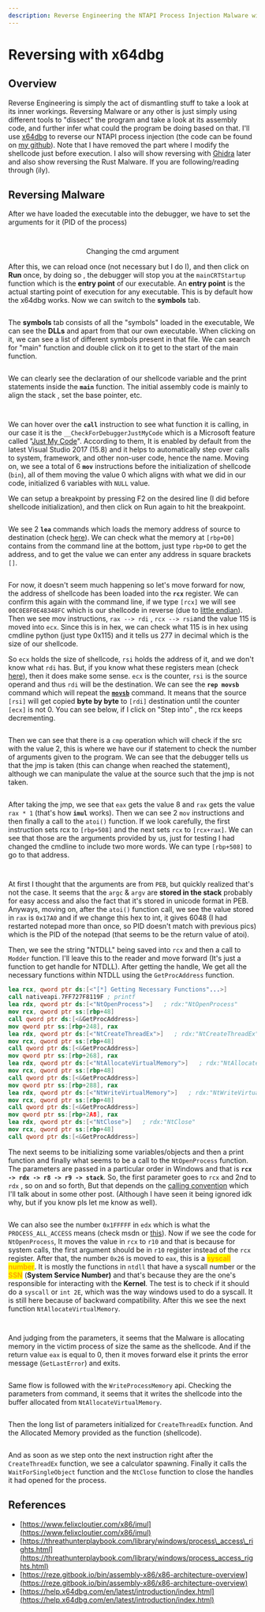 ```yaml
---
description: Reverse Engineering the NTAPI Process Injection Malware with x64dbg
---
```


# Reversing with x64dbg

## Overview

Reverse Engineering is simply the act of dismantling stuff to take a look at its inner workings. Reversing Malware or any other is just simply using different tools to "dissect" the program and take a look at its assembly code, and further infer what could the program be doing based on that. I'll use [x64dbg](https://x64dbg.com/) to reverse our NTAPI process injection (the code can be found on [my github](https://github.com/ZzN1NJ4/Malware-Development/tree/main/NtAPI)). Note that I have removed the part where I modify the shellcode just before execution. I also will show reversing with [Ghidra](https://ghidra-sre.org/) later and also show reversing the Rust Malware. If you are following/reading through (ily).

## Reversing Malware

After we have loaded the executable into the debugger, we have to set the arguments for it (PID of the process)



<div align="center"><figure><img src="../.gitbook/assets/image (54).png" alt=""><figcaption></figcaption></figure></div>

<div align="center" data-full-width="false"><figure><img src="../.gitbook/assets/image (55).png" alt=""><figcaption><p>Changing the cmd argument</p></figcaption></figure></div>

After this, we can reload once (not necessary but I do I), and then click on **Run** once, by doing so , the debugger will stop you at the `mainCRTStartup` function which is the **entry point** of our executable. An **entry point** is the actual starting point of execution for any executable. This is by default how the x64dbg works. Now we can switch to the **symbols** tab.

<figure><img src="../.gitbook/assets/image (56).png" alt=""><figcaption></figcaption></figure>

The **symbols** tab consists of all the "symbols" loaded in the executable, We can see the **DLLs** and apart from that our own executable. When clicking on it, we can see a list of different symbols present in that file. We can search for "main" function and double click on it to get to the start of the main function.

<figure><img src="../.gitbook/assets/image (57).png" alt=""><figcaption></figcaption></figure>

We can clearly see the declaration of our shellcode variable and the print statements inside the **`main`** function. The initial assembly code is mainly to align the stack , set the base pointer, etc.&#x20;

<figure><img src="../.gitbook/assets/image (60).png" alt=""><figcaption></figcaption></figure>

<figure><img src="../.gitbook/assets/image (61).png" alt=""><figcaption></figcaption></figure>

We can hover over the **`call`** instruction to see what function it is calling, in our case it is the  `__CheckForDebuggerJustMyCode` which is a Microsoft feature called "[Just My Code](https://learn.microsoft.com/en-us/cpp/build/reference/jmc?view=msvc-170)". According to them, It is enabled by default from the latest Visual Studio 2017 (15.8) and it helps to automatically step over calls to system, framework, and other non-user code, hence the name. Moving on, we see a total of 6 **`mov`** instructions before the initialization of shellcode (`bin`), all of them moving the value 0 which aligns with what we did in our code, initialized 6 variables with `NULL` value.

We can setup a breakpoint by pressing F2 on the desired line (I did before shellcode initialization), and then click on Run again to hit the breakpoint.&#x20;

<figure><img src="../.gitbook/assets/image (51).png" alt=""><figcaption></figcaption></figure>

We see 2 **`lea`** commands which loads the memory address of source to destination (check [here](https://reze.gitbook.io/bin/assembly-x86/x86-architecture-overview#lea)). We can check what the memory at `[rbp+D0]` contains from the command line at the bottom, just type `rbp+D0` to get the address, and to get the value we can enter any address in square brackets `[]`.&#x20;

<figure><img src="../.gitbook/assets/image (52).png" alt=""><figcaption></figcaption></figure>

For now, it doesn't seem much happening so let's move forward for now, the address of shellcode has been loaded into the **`rcx`** register. We can confirm this again with the command line, if we type `[rcx]` we will see `00C0E8F0E48348FC` which is our shellcode in reverse (due to [little endian](https://www.geeksforgeeks.org/little-and-big-endian-mystery/)). Then we see mov instructions, `rax --> rdi` , `rcx --> rsi`and the value 115 is moved into `ecx`. Since this is in hex, we can check what 115 is in hex using cmdline python (just type 0x115) and it tells us 277 in decimal which is the size of our shellcode.&#x20;

So `ecx` holds the size of shellcode, `rsi` holds the address of it, and we don't know what `rdi` has. But, if you know what these registers mean (check [here](https://reze.gitbook.io/bin/assembly-x86/x86-architecture-overview#eax-or-rax)), then it does make some sense. `ecx` is the counter, `rsi` is the source operand and thus `rdi` will be the destination. We can see the **`rep movsb`** command which will repeat the [**`movsb`**](https://faydoc.tripod.com/cpu/movsb.htm) command. It means that the source `[rsi]` will get copied **byte by byte** to `[rdi]` destination until the counter `[ecx]` is not 0. You can see below, if I click on "Step into" , the rcx keeps decrementing.

<figure><img src="../.gitbook/assets/ecx_decrement.gif" alt=""><figcaption></figcaption></figure>

Then we can see that there is a `cmp` operation which will check if the src with the value 2, this is where we have our if statement to check the number of arguments given to the program. We can see that the debugger tells us that the jmp is taken (this can change when reached the statement), although we can manipulate the value at the source such that the jmp is not taken.

<figure><img src="../.gitbook/assets/image (53).png" alt=""><figcaption></figcaption></figure>

After taking the jmp, we see that `eax` gets the value 8 and `rax` gets the value `rax * 1` (that's how **`imul`** works). Then we can see 2 `mov` instructions and then finally a call to the `atoi()` function. If we look carefully, the first instruction sets rcx to `[rbp+508]` and the next sets `rcx` to `[rcx+rax]`.  We can see that those are the arguments provided by us, just for testing I had changed the cmdline to include two more words. We can type `[rbp+508]` to go to that address.

<figure><img src="../.gitbook/assets/image (48).png" alt=""><figcaption></figcaption></figure>

<figure><img src="../.gitbook/assets/image (50).png" alt=""><figcaption></figcaption></figure>

At first I thought that the arguments are from `PEB`, but quickly realized that's not the case. It seems that the `argc` & `argv` are **stored in the stack** probably for easy access and also the fact that it's stored in unicode format in PEB. Anyways, moving on, after the `atoi()` function call, we see the value stored in `rax` is `0x17A0` and if we change this hex to int, it gives 6048 (I had restarted notepad more than once, so PID doesn't match with previous pics) which is the PID of the notepad (that seems to be the return value of atoi).

Then, we see the string "NTDLL" being saved into `rcx` and then a call to `Modder` function. I'll leave this to the reader and move forward (It's just a function to get handle for NTDLL). After getting the handle, We get all the necessary functions within NTDLL using the `GetProcAddress` function.

```nasm
lea rcx, qword ptr ds:[<"[*] Getting Necessary Functions"...>]
call nativeapi.7FF727F8119F ; printf
lea rdx, qword ptr ds:[<"NtOpenProcess">]   ; rdx:"NtOpenProcess"
mov rcx, qword ptr ss:[rbp+48]
call qword ptr ds:[<&GetProcAddress>]
mov qword ptr ss:[rbp+248], rax
lea rdx, qword ptr ds:[<"NtCreateThreadEx">]   ; rdx:"NtCreateThreadEx"
mov rcx, qword ptr ss:[rbp+48]
call qword ptr ds:[<&GetProcAddress>]
mov qword ptr ss:[rbp+268], rax
lea rdx, qword ptr ds:[<"NtAllocateVirtualMemory">]   ; rdx:"NtAllocateVirtualMemory"
mov rcx, qword ptr ss:[rbp+48]
call qword ptr ds:[<&GetProcAddress>]
mov qword ptr ss:[rbp+288], rax
lea rdx, qword ptr ds:[<"NtWriteVirtualMemory">]   ; rdx:"NtWriteVirtualMemory"
mov rcx, qword ptr ss:[rbp+48]
call qword ptr ds:[<&GetProcAddress>]
mov qword ptr ss:[rbp+2A8], rax
lea rdx, qword ptr ds:[<"NtClose">]   ; rdx:"NtClose"
mov rcx, qword ptr ss:[rbp+48]
call qword ptr ds:[<&GetProcAddress>]
```

The next seems to be initializing some variables/objects and then a print function and finally what seems to be a call to the `NtOpenProcess` function. The parameters are passed in a particular order in Windows and that is **`rcx -> rdx -> r8 -> r9 -> stack`**. So, the first parameter goes to `rcx` and 2nd to `rdx` , so on and so forth, But that depends on the [calling convention](https://learn.microsoft.com/en-us/cpp/cpp/argument-passing-and-naming-conventions?view=msvc-170) which I'll talk about in some other post. (Although I have seen it being ignored idk why, but if you know pls let me know as well).

<figure><img src="../.gitbook/assets/image.png" alt=""><figcaption></figcaption></figure>

We can also see the number `0x1FFFFF` in `edx` which is what the `PROCESS_ALL_ACCESS` means (check msdn or [this](https://threathunterplaybook.com/library/windows/process_access_rights.html)). Now if we see the code for `NtOpenProcess`, It moves the value in `rcx` to `r10` and that is because for system calls, the first argument should be in `r10` register instead of the `rcx` register. After that, the number `0x26` is moved to `eax`, this is a <mark style="color:orange;">**syscall number**</mark>. It is mostly the functions in `ntdll` that have a syscall number or the <mark style="color:orange;">**SSN**</mark> (**System Service Number)** and that's because they are the one's responsible for interacting with the **Kernel**. The test is to check if it should do a `syscall` or `int 2E`, which was the way windows used to do a syscall. It is still here because of backward compatibility. After this we see the next function `NtAllocateVirtualMemory`.

<figure><img src="../.gitbook/assets/image (44).png" alt=""><figcaption></figcaption></figure>

<figure><img src="../.gitbook/assets/image (43).png" alt=""><figcaption></figcaption></figure>

And judging from the parameters, it seems that the Malware is allocating memory in the victim process of size the same as the shellcode. And if the return value `eax` is equal to 0, then it moves forward else it prints the error message (`GetLastError`) and exits.

<figure><img src="../.gitbook/assets/image (45).png" alt=""><figcaption></figcaption></figure>

Same flow is followed with the `WriteProcessMemory` api. Checking the parameters from command, it seems that it writes the shellcode into the buffer allocated from `NtAllocateVirtualMemory`.

<figure><img src="../.gitbook/assets/image (46).png" alt=""><figcaption></figcaption></figure>

Then the long list of parameters initialized for `CreateThreadEx` function. And the Allocated Memory provided as the function (shellcode).

<figure><img src="../.gitbook/assets/image (47).png" alt=""><figcaption></figcaption></figure>

And as soon as we step onto the next instruction right after the `CreateThreadEx` function, we see a calculator spawning. Finally it calls the `WaitForSingleObject` function and the `NtClose` function to close the handles it had opened for the process.

## References

* [https://www.felixcloutier.com/x86/imul](https://www.felixcloutier.com/x86/imul)
* [https://threathunterplaybook.com/library/windows/process\_access\_rights.html](https://threathunterplaybook.com/library/windows/process_access_rights.html)
* [https://reze.gitbook.io/bin/assembly-x86/x86-architecture-overview](https://reze.gitbook.io/bin/assembly-x86/x86-architecture-overview)
* [https://help.x64dbg.com/en/latest/introduction/index.html](https://help.x64dbg.com/en/latest/introduction/index.html)
